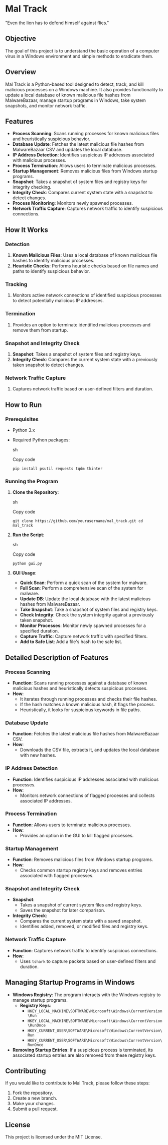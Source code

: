 Mal Track
=========

"Even the lion has to defend himself against flies."

Objective
---------

The goal of this project is to understand the basic operation of a computer virus in a Windows environment and simple methods to eradicate them.

Overview
--------

Mal Track is a Python-based tool designed to detect, track, and kill malicious processes on a Windows machine. It also provides functionality to update a local database of known malicious file hashes from MalwareBazaar, manage startup programs in Windows, take system snapshots, and monitor network traffic.

Features
--------

- **Process Scanning**: Scans running processes for known malicious files and heuristically suspicious behavior.
- **Database Update**: Fetches the latest malicious file hashes from MalwareBazaar CSV and updates the local database.
- **IP Address Detection**: Identifies suspicious IP addresses associated with malicious processes.
- **Process Termination**: Allows users to terminate malicious processes.
- **Startup Management**: Removes malicious files from Windows startup programs.
- **Snapshot**: Takes a snapshot of system files and registry keys for integrity checking.
- **Integrity Check**: Compares current system state with a snapshot to detect changes.
- **Process Monitoring**: Monitors newly spawned processes.
- **Network Traffic Capture**: Captures network traffic to identify suspicious connections.

How It Works
------------

### Detection

1. **Known Malicious Files**: Uses a local database of known malicious file hashes to identify malicious processes.
2. **Heuristic Checks**: Performs heuristic checks based on file names and paths to identify suspicious behavior.

### Tracking

1. Monitors active network connections of identified suspicious processes to detect potentially malicious IP addresses.

### Termination

1. Provides an option to terminate identified malicious processes and remove them from startup.

### Snapshot and Integrity Check

1. **Snapshot**: Takes a snapshot of system files and registry keys.
2. **Integrity Check**: Compares the current system state with a previously taken snapshot to detect changes.

### Network Traffic Capture

1. Captures network traffic based on user-defined filters and duration.

How to Run
----------

### Prerequisites

- Python 3.x

- Required Python packages:

    sh

    Copy code

    `pip install psutil requests tqdm tkinter`

### Running the Program

1. **Clone the Repository**:

    sh

    Copy code

    `git clone https://github.com/yourusername/mal_track.git
    cd mal_track`

2. **Run the Script**:

    sh

    Copy code

    `python gui.py`

3. **GUI Usage**:

    - **Quick Scan**: Perform a quick scan of the system for malware.
    - **Full Scan**: Perform a comprehensive scan of the system for malware.
    - **Update DB**: Update the local database with the latest malicious hashes from MalwareBazaar.
    - **Take Snapshot**: Take a snapshot of system files and registry keys.
    - **Check Integrity**: Check the system integrity against a previously taken snapshot.
    - **Monitor Processes**: Monitor newly spawned processes for a specified duration.
    - **Capture Traffic**: Capture network traffic with specified filters.
    - **Add to Safe List**: Add a file's hash to the safe list.

Detailed Description of Features
--------------------------------

### Process Scanning

- **Function**: Scans running processes against a database of known malicious hashes and heuristically detects suspicious processes.
- **How**:
  - It iterates through running processes and checks their file hashes.
  - If the hash matches a known malicious hash, it flags the process.
  - Heuristically, it looks for suspicious keywords in file paths.

### Database Update

- **Function**: Fetches the latest malicious file hashes from MalwareBazaar CSV.
- **How**:
  - Downloads the CSV file, extracts it, and updates the local database with new hashes.

### IP Address Detection

- **Function**: Identifies suspicious IP addresses associated with malicious processes.
- **How**:
  - Monitors network connections of flagged processes and collects associated IP addresses.

### Process Termination

- **Function**: Allows users to terminate malicious processes.
- **How**:
  - Provides an option in the GUI to kill flagged processes.

### Startup Management

- **Function**: Removes malicious files from Windows startup programs.
- **How**:
  - Checks common startup registry keys and removes entries associated with flagged processes.

### Snapshot and Integrity Check

- **Snapshot**:
  - Takes a snapshot of current system files and registry keys.
  - Saves the snapshot for later comparison.
- **Integrity Check**:
  - Compares the current system state with a saved snapshot.
  - Identifies added, removed, or modified files and registry keys.

### Network Traffic Capture

- **Function**: Captures network traffic to identify suspicious connections.
- **How**:
  - Uses `tshark` to capture packets based on user-defined filters and duration.

Managing Startup Programs in Windows
------------------------------------

- **Windows Registry**: The program interacts with the Windows registry to manage startup programs.
  - **Registry Keys**:
    - `HKEY_LOCAL_MACHINE\SOFTWARE\Microsoft\Windows\CurrentVersion\Run`
    - `HKEY_LOCAL_MACHINE\SOFTWARE\Microsoft\Windows\CurrentVersion\RunOnce`
    - `HKEY_CURRENT_USER\SOFTWARE\Microsoft\Windows\CurrentVersion\Run`
    - `HKEY_CURRENT_USER\SOFTWARE\Microsoft\Windows\CurrentVersion\RunOnce`
- **Removing Startup Entries**: If a suspicious process is terminated, its associated startup entries are also removed from these registry keys.

Contributing
------------

If you would like to contribute to Mal Track, please follow these steps:

1. Fork the repository.
2. Create a new branch.
3. Make your changes.
4. Submit a pull request.

License
-------

This project is licensed under the MIT License.
